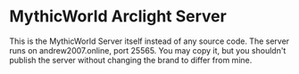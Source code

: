 # MythicWorld Arclight Server
This is the MythicWorld Server itself instead of any source code.
The server runs on andrew2007.online, port 25565.
You may copy it, but you shouldn't publish the server without changing the brand to differ from mine.
